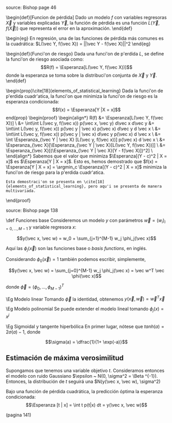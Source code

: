 source: Bishop page 46

\begin{def}[Funcion de pérdida]
    Dado un modelo $f$ con variables regresoras $\vec X$ y variables explicadas $\vec Y$, la función de pérdida es una función $L(\vec Y, f(\vec X))$ que representa el error en la aproximación.
\end{def}

\begin{eg}
    En regresión, una de las funciones de pérdida más comunes es la cuadrática: $L(\vec Y, f(\vec X)) = ||\vec Y - f(\vec X)||^2
\end{eg}

\begin{def}{Funci'on de riesgo}
    Dada una funci'on de p'erdida $L$, se define la funci'on de riesgo asociada como:
    $$R(f) = \Esperanza[L(\vec Y, f(\vec X))]$$
    donde la esperanza se toma sobre la distribuci'on conjunta de $\vec X$ y $\vec Y$.
\end{def}

\begin{prop}\cite[18]{elements_of_statistical_learning}
    Dada la funci'on de p'erdida cuadr'atica, la funci'on que minimiza la funci'on de riesgo es la esperanza condicionada:
    $$f(x) = \Esperanza[Y |X = x]$$
end{prop}
\begin{proof}
    \begin{align*}
        R(f) &= \Esperanza[L(\vec Y, f(\vec X))] \\
             &= \int\int L(\vec y, f(\vec x)) p(\vec x, \vec y) d\vec x d\vec y
             &= \int\int L(\vec y, f(\vec x)) p(\vec y | \vec x) p(\vec x) d\vec y d \vec x \\
             &= \int\int L(\vec y, f(\vec x)) p(\vec y | \vec x) d\vec y p(\vec x) d \vec x \\
             &= \int \Esperanza_{\vec Y | \vec X} [L(\vec y, f(\vec x))] p(\vec x) d \vec x \\
             &= \Esperanza_{\vec X}[\Esperanza_{\vec Y | \vec X}[L(\vec Y, f(\vec X))]] \\
             &= \Esperanza_{\vec X}[(\Esperanza_{\vec Y | \vec X}[Y - f(\vec X)])^2] \\
    \end{align*}
    Sabemos que el valor que minimiza $\Esperanza[(Y - c)^2 | X = x]$ es $\Esperanza[Y | X = x]$.
    Esto es, hemos demostrado que $f(x) = \Esperanza[Y | X = x] = \argmin_c \Esperanza[(Y - c)^2 | X = x]$ minimiza la funci'on de riesgo para la p'erdida cuadr'atica.

    Esta demostraci'on se presenta en \cite[18]{elements_of_statistical_learning}, pero aqu'i se presenta de manera multivariada. 
\end{proof}

source: Bishop page 138

\def Funciones base
Consideremos un modelo $y$ con parámetros $\vec w = (w_i)_{i = 0, ..., M - 1}$ y variable regresora $x$:

$$y(\vec x, \vec w) = w_0 + \sum_{j=1}^{M-1} w_j \phi_j(\vec x)$$

Aquí las $\phi_j(\vec x)$ son las funciones base o *basis functions*, en inglés.

Considerando $\phi_0(\vec x) = 1$ también podemos escribir, simplemente,

$$y(\vec x, \vec w) = \sum_{j=0}^{M-1} w_j \phi_j(\vec x) = \vec w^T \vec \phi(\vec x)$$

donde $\vec \phi = (\phi_0, ..., \phi_{M-1})^T$

\Eg Modelo linear
Tomando $\vec \phi$ la identidad, obtenemos
$y(\vec x, \vec w) = \vec w^T \vec x$

\Eg Modelo polinomial
Se puede extender el modelo lineal tomando $\phi_j(x) = x^j$

\Eg Sigmoidal y tangente hiperbólica
En primer lugar, nótese que $tanh(a) = 2 \sigma(a) -1$, donde 

$$\sigma(a) = \dfrac{1}{1+ \exp(-a)}$$

## Estimación de máxima verosimilitud
Supongamos que tenemos una variable objetivo $t$. Consideramos entonces el modelo con ruido Gaussiano $\epsilon ~ N(0, \sigma^2 = \Beta ^{-1}). Entonces, la distribución de $t$ seguirá una $N(y(\vec x, \vec w), \sigma^2)

Bajo una función de pérdida cuadrática, la predicción óptima la esperanza condicionada:
$$\Esperanza [t | x] = \int t p(t|x) dt = y(\vec x, \vec w)$$

(pagina 141)
